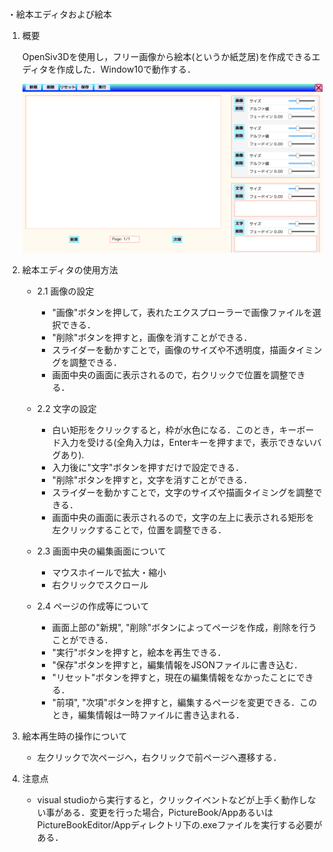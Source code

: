 #

・絵本エディタおよび絵本

1. 概要

    OpenSiv3Dを使用し，フリー画像から絵本(というか紙芝居)を作成できるエディタを作成した．Window10で動作する．

    ![実行例](実行例.png)

2. 絵本エディタの使用方法

    * 2.1 画像の設定

        * "画像"ボタンを押して，表れたエクスプローラーで画像ファイルを選択できる．
        * "削除"ボタンを押すと，画像を消すことができる．
        * スライダーを動かすことで，画像のサイズや不透明度，描画タイミングを調整できる．
        * 画面中央の画面に表示されるので，右クリックで位置を調整できる．

    * 2.2 文字の設定

        * 白い矩形をクリックすると，枠が水色になる．このとき，キーボード入力を受ける(全角入力は，Enterキーを押すまで，表示できないバグあり).
        * 入力後に"文字"ボタンを押すだけで設定できる．
        * "削除"ボタンを押すと，文字を消すことができる．
        * スライダーを動かすことで，文字のサイズや描画タイミングを調整できる．
        * 画面中央の画面に表示されるので，文字の左上に表示される矩形を左クリックすることで，位置を調整できる．

    * 2.3 画面中央の編集画面について

        * マウスホイールで拡大・縮小
        * 右クリックでスクロール

    * 2.4 ページの作成等について

        * 画面上部の"新規", "削除"ボタンによってページを作成，削除を行うことができる．
        * "実行"ボタンを押すと，絵本を再生できる．
        * "保存"ボタンを押すと，編集情報をJSONファイルに書き込む．
        * "リセット"ボタンを押すと，現在の編集情報をなかったことにできる．
        * "前項", "次項"ボタンを押すと，編集するページを変更できる．このとき，編集情報は一時ファイルに書き込まれる．

3. 絵本再生時の操作について

    * 左クリックで次ページへ，右クリックで前ページへ遷移する．

4. 注意点

    * visual studioから実行すると，クリックイベントなどが上手く動作しない事がある．変更を行った場合，PictureBook/AppあるいはPictureBookEditor/Appディレクトリ下の.exeファイルを実行する必要がある．

